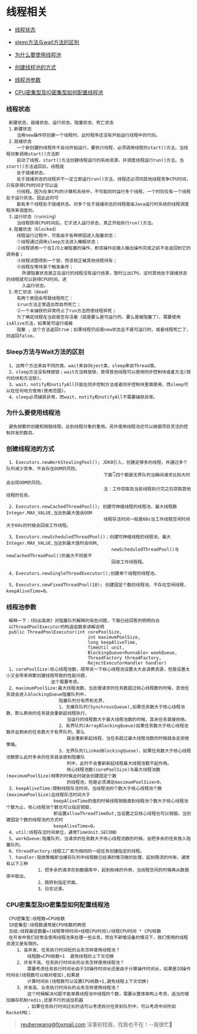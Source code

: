 # 线程相关

 - [线程状态](#线程状态)
 
 - [sleep方法与wait方法的区别](#Sleep方法与Wait方法的区别)
 
 - [为什么要使用线程池](#为什么要使用线程池)
 
 - [创建线程池的方式](#创建线程池的方式)
 
 - [线程池参数](#线程池参数)
 
 - [CPU密集型及IO密集型如何配置线程池](#CPU密集型及IO密集型如何配置线程池)
 
 ### 线程状态
 
     新建状态、就绪状态、运行状态、阻塞状态、死亡状态
     1.新建状态
        当用new操作符创建一个线程时。此时程序还没有开始运行线程中的代码。
     2.就绪状态
        一个新创建的线程并不自动开始运行，要执行线程，必须调用线程的start()方法。当线程对象调用start()方法即
        启动了线程，start()方法创建线程运行的系统资源，并调度线程运行run()方法。当start()方法返回后，线程就
        处于就绪状态。
        处于就绪状态的线程并不一定立即运行run()方法，线程还必须同其他线程竞争CPU时间，只有获得CPU时间才可以运
        行线程。因为在单CPU的计算机系统中，不可能同时运行多个线程，一个时刻仅有一个线程处于运行状态。因此此时可
        能有多个线程处于就绪状态。对多个处于就绪状态的线程是由Java运行时系统的线程调度程序来调度的。
     3.运行状态（running）
        当线程获得CPU时间后，它才进入运行状态，真正开始执行run()方法。
     4.阻塞状态（blocked）
        线程运行过程中，可能由于各种原因进入阻塞状态：
        ①线程通过调用sleep方法进入睡眠状态；
        ②线程调用一个在I/O上被阻塞的操作，即该操作在输入输出操作完成之前不会返回到它的调用者；     
        ③线程试图得到一个锁，而该锁正被其他线程持有；     
        ④线程在等待某个触发条件；     
          所谓阻塞状态是正在运行的线程没有运行结束，暂时让出CPU，这时其他处于就绪状态的线程就可以获得CPU时间，进
          入运行状态。
     5.死亡状态（dead）
        有两个原因会导致线程死亡：   
        ①run方法正常退出而自然死亡；
        ②一个未捕获的异常终止了run方法而使线程猝死；    
        为了确定线程在当前是否存活着（就是要么是可运行的，要么是被阻塞了），需要使用isAlive方法，如果是可运行或被
        阻塞 ，这个方法返回true；如果线程仍旧是new状态且不是可运行的，或者线程死亡了，则返回false。
 
 ### Sleep方法与Wait方法的区别
    
     1、这两个方法来自不同的类，wait来自Object类，sleep来自Thread类。
     2、sleep方法没有释放锁；wait方法释放锁，使得其他线程可以使用同步控制块或者方法(锁代码块和方法锁)。
     3、wait，notify和notifyAll只能在同步控制方法或者同步控制块里面使用，而sleep可以在任何地方使用(使用范围)。
     4、sleep必须捕获异常，而wait，notify和notifyAll不需要捕获异常。 
 
 ### 为什么要使用线程池
 
     避免频繁的创建和销毁线程，达到线程对象的重用。另外使用线程池还可以根据项目灵活的控制并发的数目。

 ### 创建线程池的方式
 
     1、Executors.newWorkStealingPool(); JDK8引入，创建足够多的线程，并通过多个队列减少竞争，不会存在OOM的风险。
                                         下面👇四个都是无界队列当瞬间请求比较大时会出现OOM的风险。
                                         注：工作窃取及当前线程执行完之后窃取其他线程的任务。
                                         
     2、Executors.newCachedThreadPool(); 创建可伸缩线程的线程池，最大线程数Integer.MAX_VALUE,当达到最大值会OOM
                                         线程存活时间一般是60s当工作线程空闲时间大于60s的时候会回收工作线程。
                                         
     3、Executors.newScheduledThreadPool()；创建可伸缩线程的线程池，最大Integer.MAX_VALUE,当达到最大值时会OOM,
                                            newScheduledThreadPool()与newCachedThreadPool()的最大不同是不
                                            回收工作线程程。
     
     4、Executors.newSingleThreadExecutor();创建单个线程的线程池。
     
     5、Executors.newFixedThreadPool(10); 创建固定个数的线程池，不存在空闲线程，keepAliveTime=0。                                                                                                               
                                         
 ### 线程池参数
     解释一下：《码出高效》对阻塞队列解释的有些问题，下面已经回答的明明白白
     以ThreadPoolExecutor的构造函数来讲解说明
     public ThreadPoolExecutor(int corePoolSize,
                                   int maximumPoolSize,
                                   long keepAliveTime,
                                   TimeUtil unit,
                                   BlockingQueue<Runnable> woekQueue,
                                   ThreadFactory threadFactory,
                                   RejectExecutorHandler handler)
     1、corePoolSize:核心线程池数，顺带说一下核心线程池设置太大会浪费资源，但是设置太小又会带来频繁创建线程导致的性能问题，
                     这个需要考虑。
     2、maximumPoolSize:最大线程池数，当处理请求的任务数超过核心线程数的时候，其他任务就会进入blockingQueue阻塞队列中，
                        阻塞队列分有界和无界，
                        1、无缓存队列(SynchrousQueue),如果任务数大于核心线程池数，那么剩余的任务就会重新起线程执行，
                           当运行的线程数大于最大线程池数的时候，其余任务直接拒绝。
                        2、有界队列(ArrayBlockingQueue)如果任务数大于核心线程池数并且剩余的任务数大于有界队列，那么
                           就会重新新起线程，当任务超过最大线程池数的时候就会走拒绝策略。
                        3、无界队列(LinkedBlockingQueue)，如果任务数大于核心线程池数那么此时多余的任务就会放到阻塞队
                           列中，此时不会重新新起线程最大线程池数不起作用。
                           核心线程池数(corePoolSize)与最大线程池数(maximumPoolSize)相等的时候此时就会创建固定个数
                           的线程池，但是必须满足maximumPoolSize>0。
     3、keepAliveTime:限制线程存活时间，当线程池的个数大于核心线程池个数(maximumPoolSize)且线程存活时间大于
                      keepAliveTime的值的时候线程销毁直到线程池个数大于核心线程池个数为止，核心线程池个数也可以指定销毁，
                      即设置allowThreadTimeOut,当设置之后核心线程也可以销毁。当创建固定个数的线程池的方式时
                      keepAliveTime=0。
     4、util:线程存活时间单位，通常TimeUnit.SECOND
     5、workQueue:阻塞队列，当请求的任务数大于核心线程池数的时候，会把多余的任务放入阻塞队列。
     6、threadFactory:线程工厂即为相同的一组任务创建指定的线程。
     7、handler:阻绝策略即当缓存队列中线程数已经满的情况做的处理，起到限流的作用，通常有以下三种
                1、把多余的请求存到数据库中，起到削峰的作用，当线程空闲的时候再从数据库中取出。
                2、跳转到指定页面。
                3、日志记录。
     
 ### CPU密集型及IO密集型如何配置线程池
    
     CPU密集型:线程数=CPU核数
     IO密集型:线程数通常是CPU核数的两倍
     总结:线程最佳数量=(线程等待时间+线程CPU时间)/线程CPU时间 * CPU核数
     在开发中我们经常会使用线程池来处理一些业务，而在不新增设备的情况下，我们使用的线程资源又是有限的。
        1、高并发、任务执行时间短的业务怎样使用线程池？
            线程数=CPU核数+1  避免线程的上下文切换
        2、并发不高、任务执行时间长的业务怎样使用线程池？
            需要考虑任务执行时间长由于IO操作时间长还是由于计算操作时间长，如果是IO操作时间长(线程数可以相对增加),如果是
            计算时间长(线程数可以设置CPU核数+1,避免线程上下文切换)   
        3、并发高、业务执行时间长的业务怎样使用线程池？
            这个时候解决问题不能单靠线程池中线程的个数，需要从整体架构上考虑，适当的增加缓存机制redis,还是不行的话加机器
            ，如果任务执行时间过长的话可以考虑拆分任务到队列中，可以考虑中间件如RocketMQ；
     
     
     
     
     
     
     
     
     
     
     
     
     
     
     
     
     
     
     
     
     
                                           
    
> reubenwang@foxmail.com
> 没事别找我，找我也不在！--我很忙🦆